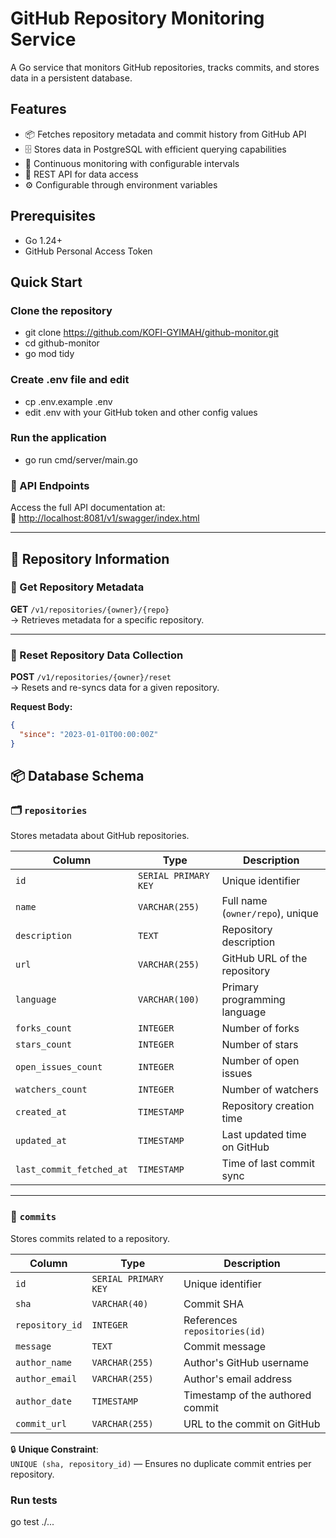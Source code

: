 # GitHub Repository Monitoring Service

A Go service that monitors GitHub repositories, tracks commits, and stores data in a persistent database.

## Features

- 📦 Fetches repository metadata and commit history from GitHub API  
- 🗄️ Stores data in PostgreSQL with efficient querying capabilities  
- 🔄 Continuous monitoring with configurable intervals
- 📡 REST API for data access  
- ⚙️ Configurable through environment variables  

## Prerequisites

- Go 1.24+
- GitHub Personal Access Token

## Quick Start

### Clone the repository

- git clone <https://github.com/KOFI-GYIMAH/github-monitor.git>
- cd github-monitor
- go mod tidy

### Create .env file and edit

- cp .env.example .env
- edit .env with your GitHub token and other config values

### Run the application

- go run cmd/server/main.go

### 📘 API Endpoints

Access the full API documentation at:  
🔗 [http://localhost:8081/v1/swagger/index.html](http://localhost:8081/v1/swagger/index.html)

---

## 📂 Repository Information

### 🔹 Get Repository Metadata

**GET** `/v1/repositories/{owner}/{repo}`  
→ Retrieves metadata for a specific repository.

---

### 🔹 Reset Repository Data Collection

**POST** `/v1/repositories/{owner}/reset`  
→ Resets and re-syncs data for a given repository.

**Request Body:**
```json
{
  "since": "2023-01-01T00:00:00Z"
}
```

## 📦 Database Schema

### 🗂️ `repositories`

Stores metadata about GitHub repositories.

| Column                   | Type                 | Description                          |
|--------------------------|----------------------|--------------------------------------|
| `id`                     | `SERIAL PRIMARY KEY` | Unique identifier                    |
| `name`                   | `VARCHAR(255)`       | Full name (`owner/repo`), unique     |
| `description`            | `TEXT`               | Repository description               |
| `url`                    | `VARCHAR(255)`       | GitHub URL of the repository         |
| `language`               | `VARCHAR(100)`       | Primary programming language         |
| `forks_count`            | `INTEGER`            | Number of forks                      |
| `stars_count`            | `INTEGER`            | Number of stars                      |
| `open_issues_count`      | `INTEGER`            | Number of open issues                |
| `watchers_count`         | `INTEGER`            | Number of watchers                   |
| `created_at`             | `TIMESTAMP`          | Repository creation time             |
| `updated_at`             | `TIMESTAMP`          | Last updated time on GitHub          |
| `last_commit_fetched_at` | `TIMESTAMP`          | Time of last commit sync             |

---

### 📝 `commits`

Stores commits related to a repository.

| Column          | Type                 | Description                          |
|------------------|----------------------|--------------------------------------|
| `id`             | `SERIAL PRIMARY KEY` | Unique identifier                    |
| `sha`            | `VARCHAR(40)`        | Commit SHA                           |
| `repository_id`  | `INTEGER`            | References `repositories(id)`        |
| `message`        | `TEXT`               | Commit message                       |
| `author_name`    | `VARCHAR(255)`       | Author's GitHub username             |
| `author_email`   | `VARCHAR(255)`       | Author's email address               |
| `author_date`    | `TIMESTAMP`          | Timestamp of the authored commit     |
| `commit_url`     | `VARCHAR(255)`       | URL to the commit on GitHub          |

🔒 **Unique Constraint**:  
`UNIQUE (sha, repository_id)` — Ensures no duplicate commit entries per repository.


### Run tests
go test ./...